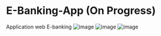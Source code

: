 # E-Banking-App (On Progress)
Application web E-banking
![image](https://github.com/user-attachments/assets/f6937f4e-5638-4ca3-8493-1fb977932bef)
![image](https://github.com/user-attachments/assets/a28fd064-1e52-45e5-8d4f-0494d76671e6)
![image](https://github.com/user-attachments/assets/bfe45090-8205-4a38-8591-066eabafe1f7)

